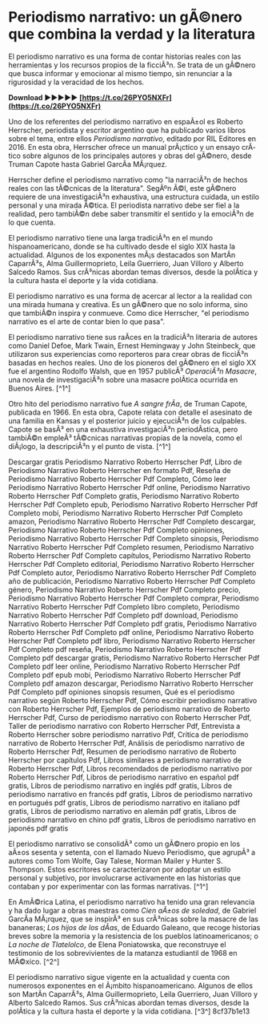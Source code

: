 
 
# Periodismo narrativo: un gÃ©nero que combina la verdad y la literatura
 
El periodismo narrativo es una forma de contar historias reales con las herramientas y los recursos propios de la ficciÃ³n. Se trata de un gÃ©nero que busca informar y emocionar al mismo tiempo, sin renunciar a la rigurosidad y la veracidad de los hechos.
 
**Download ►►►►► [https://t.co/26PYO5NXFr](https://t.co/26PYO5NXFr)**


 
Uno de los referentes del periodismo narrativo en espaÃ±ol es Roberto Herrscher, periodista y escritor argentino que ha publicado varios libros sobre el tema, entre ellos *Periodismo narrativo*, editado por RIL Editores en 2016. En esta obra, Herrscher ofrece un manual prÃ¡ctico y un ensayo crÃ­tico sobre algunos de los principales autores y obras del gÃ©nero, desde Truman Capote hasta Gabriel GarcÃ­a MÃ¡rquez.
 
Herrscher define el periodismo narrativo como "la narraciÃ³n de hechos reales con las tÃ©cnicas de la literatura". SegÃºn Ã©l, este gÃ©nero requiere de una investigaciÃ³n exhaustiva, una estructura cuidada, un estilo personal y una mirada Ã©tica. El periodista narrativo debe ser fiel a la realidad, pero tambiÃ©n debe saber transmitir el sentido y la emociÃ³n de lo que cuenta.
 
El periodismo narrativo tiene una larga tradiciÃ³n en el mundo hispanoamericano, donde se ha cultivado desde el siglo XIX hasta la actualidad. Algunos de los exponentes mÃ¡s destacados son MartÃ­n CaparrÃ³s, Alma Guillermoprieto, Leila Guerriero, Juan Villoro y Alberto Salcedo Ramos. Sus crÃ³nicas abordan temas diversos, desde la polÃ­tica y la cultura hasta el deporte y la vida cotidiana.
 
El periodismo narrativo es una forma de acercar al lector a la realidad con una mirada humana y creativa. Es un gÃ©nero que no solo informa, sino que tambiÃ©n inspira y conmueve. Como dice Herrscher, "el periodismo narrativo es el arte de contar bien lo que pasa".

El periodismo narrativo tiene sus raÃ­ces en la tradiciÃ³n literaria de autores como Daniel Defoe, Mark Twain, Ernest Hemingway y John Steinbeck, que utilizaron sus experiencias como reporteros para crear obras de ficciÃ³n basadas en hechos reales. Uno de los pioneros del gÃ©nero en el siglo XX fue el argentino Rodolfo Walsh, que en 1957 publicÃ³ *OperaciÃ³n Masacre*, una novela de investigaciÃ³n sobre una masacre polÃ­tica ocurrida en Buenos Aires. [^1^]
 
Otro hito del periodismo narrativo fue *A sangre frÃ­a*, de Truman Capote, publicada en 1966. En esta obra, Capote relata con detalle el asesinato de una familia en Kansas y el posterior juicio y ejecuciÃ³n de los culpables. Capote se basÃ³ en una exhaustiva investigaciÃ³n periodÃ­stica, pero tambiÃ©n empleÃ³ tÃ©cnicas narrativas propias de la novela, como el diÃ¡logo, la descripciÃ³n y el punto de vista. [^1^]
 
Descargar gratis Periodismo Narrativo Roberto Herrscher Pdf,  Libro de Periodismo Narrativo Roberto Herrscher en formato Pdf,  Reseña de Periodismo Narrativo Roberto Herrscher Pdf Completo,  Cómo leer Periodismo Narrativo Roberto Herrscher Pdf online,  Periodismo Narrativo Roberto Herrscher Pdf Completo gratis,  Periodismo Narrativo Roberto Herrscher Pdf Completo epub,  Periodismo Narrativo Roberto Herrscher Pdf Completo mobi,  Periodismo Narrativo Roberto Herrscher Pdf Completo amazon,  Periodismo Narrativo Roberto Herrscher Pdf Completo descargar,  Periodismo Narrativo Roberto Herrscher Pdf Completo opiniones,  Periodismo Narrativo Roberto Herrscher Pdf Completo sinopsis,  Periodismo Narrativo Roberto Herrscher Pdf Completo resumen,  Periodismo Narrativo Roberto Herrscher Pdf Completo capítulos,  Periodismo Narrativo Roberto Herrscher Pdf Completo editorial,  Periodismo Narrativo Roberto Herrscher Pdf Completo autor,  Periodismo Narrativo Roberto Herrscher Pdf Completo año de publicación,  Periodismo Narrativo Roberto Herrscher Pdf Completo género,  Periodismo Narrativo Roberto Herrscher Pdf Completo precio,  Periodismo Narrativo Roberto Herrscher Pdf Completo comprar,  Periodismo Narrativo Roberto Herrscher Pdf Completo libro completo,  Periodismo Narrativo Roberto Herrscher Pdf Completo pdf download,  Periodismo Narrativo Roberto Herrscher Pdf Completo pdf gratis,  Periodismo Narrativo Roberto Herrscher Pdf Completo pdf online,  Periodismo Narrativo Roberto Herrscher Pdf Completo pdf libro,  Periodismo Narrativo Roberto Herrscher Pdf Completo pdf reseña,  Periodismo Narrativo Roberto Herrscher Pdf Completo pdf descargar gratis,  Periodismo Narrativo Roberto Herrscher Pdf Completo pdf leer online,  Periodismo Narrativo Roberto Herrscher Pdf Completo pdf epub mobi,  Periodismo Narrativo Roberto Herrscher Pdf Completo pdf amazon descargar,  Periodismo Narrativo Roberto Herrscher Pdf Completo pdf opiniones sinopsis resumen,  Qué es el periodismo narrativo según Roberto Herrscher Pdf,  Cómo escribir periodismo narrativo con Roberto Herrscher Pdf,  Ejemplos de periodismo narrativo de Roberto Herrscher Pdf,  Curso de periodismo narrativo con Roberto Herrscher Pdf,  Taller de periodismo narrativo con Roberto Herrscher Pdf,  Entrevista a Roberto Herrscher sobre periodismo narrativo Pdf,  Crítica de periodismo narrativo de Roberto Herrscher Pdf,  Análisis de periodismo narrativo de Roberto Herrscher Pdf,  Resumen de periodismo narrativo de Roberto Herrscher por capítulos Pdf,  Libros similares a periodismo narrativo de Roberto Herrscher Pdf,  Libros recomendados de periodismo narrativo por Roberto Herrscher Pdf,  Libros de periodismo narrativo en español pdf gratis,  Libros de periodismo narrativo en inglés pdf gratis,  Libros de periodismo narrativo en francés pdf gratis,  Libros de periodismo narrativo en portugués pdf gratis,  Libros de periodismo narrativo en italiano pdf gratis,  Libros de periodismo narrativo en alemán pdf gratis,  Libros de periodismo narrativo en chino pdf gratis,  Libros de periodismo narrativo en japonés pdf gratis
 
El periodismo narrativo se consolidÃ³ como un gÃ©nero propio en los aÃ±os sesenta y setenta, con el llamado Nuevo Periodismo, que agrupÃ³ a autores como Tom Wolfe, Gay Talese, Norman Mailer y Hunter S. Thompson. Estos escritores se caracterizaron por adoptar un estilo personal y subjetivo, por involucrarse activamente en las historias que contaban y por experimentar con las formas narrativas. [^1^]
 
En AmÃ©rica Latina, el periodismo narrativo ha tenido una gran relevancia y ha dado lugar a obras maestras como *Cien aÃ±os de soledad*, de Gabriel GarcÃ­a MÃ¡rquez, que se inspirÃ³ en sus crÃ³nicas sobre la masacre de las bananeras; *Los hijos de los dÃ­as*, de Eduardo Galeano, que recoge historias breves sobre la memoria y la resistencia de los pueblos latinoamericanos; o *La noche de Tlatelolco*, de Elena Poniatowska, que reconstruye el testimonio de los sobrevivientes de la matanza estudiantil de 1968 en MÃ©xico. [^2^]
 
El periodismo narrativo sigue vigente en la actualidad y cuenta con numerosos exponentes en el Ã¡mbito hispanoamericano. Algunos de ellos son MartÃ­n CaparrÃ³s, Alma Guillermoprieto, Leila Guerriero, Juan Villoro y Alberto Salcedo Ramos. Sus crÃ³nicas abordan temas diversos, desde la polÃ­tica y la cultura hasta el deporte y la vida cotidiana. [^3^]
 8cf37b1e13
 
